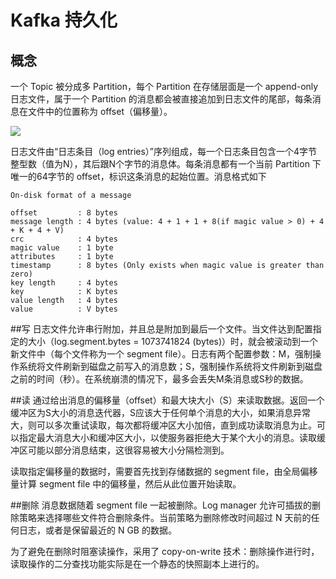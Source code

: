 # Kafka 持久化

## 概念

一个 Topic 被分成多 Partition，每个 Partition 在存储层面是一个 append-only 日志文件，属于一个 Partition 的消息都会被直接追加到日志文件的尾部，每条消息在文件中的位置称为 offset（偏移量）。

![](../Images/11.png)

日志文件由“日志条目（log entries）”序列组成，每一个日志条目包含一个4字节整型数（值为N），其后跟N个字节的消息体。每条消息都有一个当前 Partition 下唯一的64字节的 offset，标识这条消息的起始位置。消息格式如下

	On-disk format of a message
	
	offset         : 8 bytes 
	message length : 4 bytes (value: 4 + 1 + 1 + 8(if magic value > 0) + 4 + K + 4 + V)
	crc            : 4 bytes
	magic value    : 1 byte
	attributes     : 1 byte
	timestamp      : 8 bytes (Only exists when magic value is greater than zero)
	key length     : 4 bytes
	key            : K bytes
	value length   : 4 bytes
	value          : V bytes


##写
日志文件允许串行附加，并且总是附加到最后一个文件。当文件达到配置指定的大小（log.segment.bytes = 1073741824 (bytes)）时，就会被滚动到一个新文件中（每个文件称为一个 segment file）。日志有两个配置参数：M，强制操作系统将文件刷新到磁盘之前写入的消息数；S，强制操作系统将文件刷新到磁盘之前的时间（秒）。在系统崩溃的情况下，最多会丢失M条消息或S秒的数据。

##读
通过给出消息的偏移量（offset）和最大块大小（S）来读取数据。返回一个缓冲区为S大小的消息迭代器，S应该大于任何单个消息的大小，如果消息异常大，则可以多次重试读取，每次都将缓冲区大小加倍，直到成功读取消息为止。可以指定最大消息大小和缓冲区大小，以使服务器拒绝大于某个大小的消息。读取缓冲区可能以部分消息结束，这很容易被大小分隔检测到。

读取指定偏移量的数据时，需要首先找到存储数据的 segment file，由全局偏移量计算 segment file 中的偏移量，然后从此位置开始读取。

##删除
消息数据随着 segment file 一起被删除。Log manager 允许可插拔的删除策略来选择哪些文件符合删除条件。当前策略为删除修改时间超过 N 天前的任何日志，或者是保留最近的 N GB 的数据。

为了避免在删除时阻塞读操作，采用了 copy-on-write 技术：删除操作进行时，读取操作的二分查找功能实际是在一个静态的快照副本上进行的。
